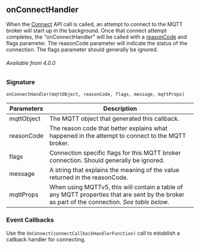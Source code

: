 ## onConnectHandler

When the [Connect][1] API call is called, an attempt to connect to the MQTT broker will start up in the background.  Once that connect attempt completes, the "onConnectHandler" will be called with a [reasonCode][2] and flags parameter. The reasonCode parameter will indicate the status of the connection. The flags parameter should generally be ignored.


###### Available from 4.0.0


### Signature

`onConnectHandler(mqttObject, reasonCode, flags, message, mqttProps)`


| Parameters | Description                                                                                                                                    |
| ---------- | ---------------------------------------------------------------------------------------------------------------------------------------------- |
| mqttObject | The MQTT object that generated this callback.                                                                                                  |
| reasonCode | The reason code that better explains what happened in the attempt to connect to the MQTT broker.                                               |
| flags      | Connection specific flags for this MQTT broker connection. Should generally be ignored.                                                        |
| message    | A string that explains the meaning of the value returned in the reasonCode.                                                                    |
| mqttProps  | When using MQTTv5, this will contain a table of any MQTT properties that are sent by the broker as part of the connection.  _See table below._ |

### Event Callbacks

Use the `OnConnect(connectCallbackHandlerFunction)` call to establish a callback handler for connecting.

[1]:	https://snap-one.github.io/docs-driverworks-api-4.0.0-beta/#mqtt-lua-apis-connect
[2]:	https://snap-one.github.io/docs-driverworks-api-4.0.0-beta/#mqtt-lua-apis-reason-codes-and-their-meanings